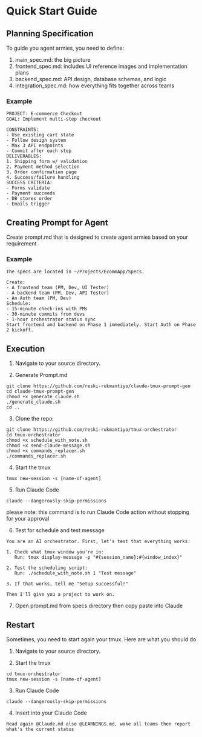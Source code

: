 # Quick Start Guide

## Planning Specification

To guide you agent armies, you need to define:

1. main_spec.md: the big picture
2. frontend_spec.md: includes UI reference images and implementation plans
3. backend_spec.md: API design, database schemas, and logic
4. integration_spec.md: how everything fits together across teams

### Example

```
PROJECT: E-commerce Checkout  
GOAL: Implement multi-step checkout

CONSTRAINTS:
- Use existing cart state
- Follow design system
- Max 3 API endpoints
- Commit after each step
DELIVERABLES:
1. Shipping form w/ validation  
2. Payment method selection  
3. Order confirmation page  
4. Success/failure handling
SUCCESS CRITERIA:
- Forms validate
- Payment succeeds  
- DB stores order  
- Emails trigger
```

## Creating Prompt for Agent

Create prompt.md that is designed to create agent armies based on your requirement

### Example

```
The specs are located in ~/Projects/EcommApp/Specs.

Create:
- A frontend team (PM, Dev, UI Tester)
- A backend team (PM, Dev, API Tester)
- An Auth team (PM, Dev)
Schedule:
- 15-minute check-ins with PMs
- 30-minute commits from devs
- 1-hour orchestrator status sync
Start frontend and backend on Phase 1 immediately. Start Auth on Phase 2 kickoff.
```

## Execution

1. Navigate to your source directory.

2. Generate Prompt.md 

```
git clone https://github.com/reski-rukmantiyo/claude-tmux-prompt-gen
cd claude-tmux-prompt-gen
chmod +x generate_claude.sh
./generate_claude.sh
cd ..
```

3. Clone the repo:

```
git clone https://github.com/reski-rukmantiyo/tmux-orchestrator
cd tmux-orchestrator
chmod +x schedule_with_note.sh
chmod +x send-claude-message.sh
chmod +x commands_replacer.sh
./commands_replacer.sh
```

4. Start the tmux

```
tmux new-session -s [name-of-agent]
```


5. Run Claude Code

```
claude --dangerously-skip-permissions
```

please note: this command is to run Claude Code action without stopping for your approval 

6. Test for schedule and test message

```
You are an AI orchestrator. First, let's test that everything works:

1. Check what tmux window you're in:
   Run: tmux display-message -p "#{session_name}:#{window_index}"

2. Test the scheduling script:
   Run: ./schedule_with_note.sh 1 "Test message"

3. If that works, tell me "Setup successful!"

Then I'll give you a project to work on.
```

7. Open prompt.md from specs directory then copy paste into Claude

## Restart

Sometimes, you need to start again your tmux. Here are what you should do

1. Navigate to your source directory.

2. Start the tmux

```
cd tmux-orchestrator
tmux new-session -s [name-of-agent]
```


3. Run Claude Code

```
claude --dangerously-skip-permissions
```

4. Insert into your Claude Code

```
Read again @Claude.md also @LEARNINGS.md, wake all teams then report what's the current status
```
